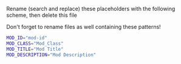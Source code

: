 Rename (search and replace) these placeholders with the following scheme, then delete this file

Don't forget to rename files as well containing these patterns!

```sh
MOD_ID="mod-id"
MOD_CLASS="Mod_Class"
MOD_TITLE="Mod Title"
MOD_DESCRIPTION="Mod Description"
```
